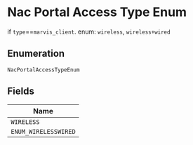 
# Nac Portal Access Type Enum

if `type`==`marvis_client`. enum: `wireless`, `wireless+wired`

## Enumeration

`NacPortalAccessTypeEnum`

## Fields

| Name |
|  --- |
| `WIRELESS` |
| `ENUM_WIRELESSWIRED` |

